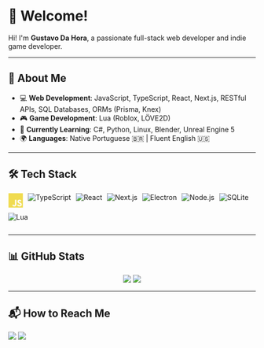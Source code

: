 # 👋 Welcome!

Hi! I'm **Gustavo Da Hora**, a passionate full-stack web developer and indie game developer.

---

## 🧠 About Me

- 💻 **Web Development**: JavaScript, TypeScript, React, Next.js, RESTful APIs, SQL Databases, ORMs (Prisma, Knex)
- 🎮 **Game Development**: Lua (Roblox, LÖVE2D)
- 🚀 **Currently Learning**: C#, Python, Linux, Blender, Unreal Engine 5
- 🌍 **Languages**: Native Portuguese 🇧🇷 | Fluent English 🇺🇸

---

## 🛠️ Tech Stack

<div style="display: flex; flex-wrap: wrap; gap: 10px;">
  <img src="https://raw.githubusercontent.com/devicons/devicon/master/icons/javascript/javascript-plain.svg" height="30" alt="JavaScript" />
  <img src="https://cdn.jsdelivr.net/gh/devicons/devicon/icons/typescript/typescript-original.svg" height="30" alt="TypeScript" />
  <img src="https://cdn.jsdelivr.net/gh/devicons/devicon/icons/react/react-original.svg" height="30" alt="React" />
  <img src="https://cdn.jsdelivr.net/gh/devicons/devicon/icons/nextjs/nextjs-original.svg" height="30" alt="Next.js" />
  <img src="https://cdn.jsdelivr.net/gh/devicons/devicon/icons/electron/electron-original.svg" height="30" alt="Electron" />
  <img src="https://cdn.jsdelivr.net/gh/devicons/devicon/icons/nodejs/nodejs-original.svg" height="30" alt="Node.js" />
  <img src="https://cdn.jsdelivr.net/gh/devicons/devicon/icons/sqlite/sqlite-original.svg" height="30" alt="SQLite" />
  <img src="https://cdn.jsdelivr.net/gh/devicons/devicon/icons/lua/lua-original.svg" height="30" alt="Lua" />
</div>

---

## 📊 GitHub Stats

<div align="center">
  <img width="45%" src="https://github-readme-stats-sigma-five.vercel.app/api?username=GustaDaHora&show_icons=true&theme=merko&include_all_commits=true&count_private=true" />
  <img width="45%" src="https://github-readme-stats-sigma-five.vercel.app/api/top-langs/?username=GustaDaHora&layout=compact&langs_count=6&theme=merko"/>
</div>

---

## 📬 How to Reach Me

<div>
  <a href="mailto:gustadahora68@gmail.com"><img src="https://img.shields.io/badge/Gmail-D14836?style=for-the-badge&logo=gmail&logoColor=white"></a>
  <a href="https://www.linkedin.com/in/gustavo-dahora/"><img src="https://img.shields.io/badge/LinkedIn-0077B5?style=for-the-badge&logo=linkedin&logoColor=white"></a>
</div>
